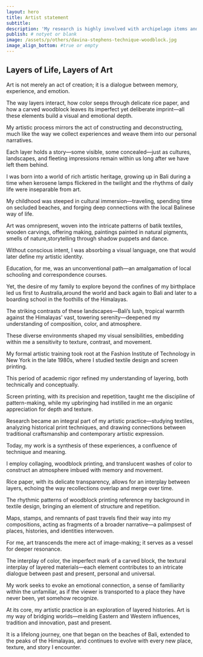 ```yaml
---
layout: hero
title: Artist statement
subtitle:
description: 'My research is highly involved with archipelago items and island life, customs and visual emotions that run through the cultural lines of Asia and the Pacific as a whole.'
publish: # notyet or blank
image: /assets/p/others/davina-stephens-technique-woodblock.jpg
image_align_bottom: #true or empty
---
```



## Layers of Life, Layers of Art

Art is not merely an act of creation; it is a dialogue between memory, experience, and emotion.

The way layers interact, how color seeps through delicate rice paper, and how a carved woodblock leaves its imperfect yet deliberate imprint—all these elements build a visual and emotional depth.

My artistic process mirrors the act of constructing and deconstructing, much like the way we collect experiences and weave them into our personal narratives.

Each layer holds a story—some visible, some concealed—just as cultures, landscapes, and fleeting impressions remain within us long after we have left them behind.

I was born into a world of rich artistic heritage, growing up in Bali during a time when kerosene lamps flickered in the twilight and the rhythms of daily life were inseparable from art.

My childhood was steeped in cultural immersion—traveling, spending time on secluded beaches, and forging deep connections with the local Balinese way of life.

Art was omnipresent, woven into the intricate patterns of batik textiles, wooden carvings, offering making, paintings painted in natural pigments, smells of nature,storytelling through shadow puppets and dance.

Without conscious intent, I was absorbing a visual language, one that would later define my artistic identity.

Education, for me, was an unconventional path—an amalgamation of local schooling and correspondence courses.

Yet, the desire of my family to explore beyond the confines of my birthplace led us first to Australia,around the world and back again to Bali and later to a boarding school in the foothills of the Himalayas.

The striking contrasts of these landscapes—Bali’s lush, tropical warmth against the Himalayas’ vast, towering serenity—deepened my understanding of composition, color, and atmosphere.

These diverse environments shaped my visual sensibilities, embedding within me a sensitivity to texture, contrast, and movement.

My formal artistic training took root at the Fashion Institute of Technology in New York in the late 1980s, where I studied textile design and screen printing.

This period of academic rigor refined my understanding of layering, both technically and conceptually.

Screen printing, with its precision and repetition, taught me the discipline of pattern-making, while my upbringing had instilled in me an organic appreciation for depth and texture.

Research became an integral part of my artistic practice—studying textiles, analyzing historical print techniques, and drawing connections between traditional craftsmanship and contemporary artistic expression.

Today, my work is a synthesis of these experiences, a confluence of technique and meaning.

I employ collaging, woodblock printing, and translucent washes of color to construct an atmosphere imbued with memory and movement.

Rice paper, with its delicate transparency, allows for an interplay between layers, echoing the way recollections overlap and merge over time.

The rhythmic patterns of woodblock printing reference my background in textile design, bringing an element of structure and repetition.

Maps, stamps, and remnants of past travels find their way into my compositions, acting as fragments of a broader narrative—a palimpsest of places, histories, and identities interwoven.

For me, art transcends the mere act of image-making; it serves as a vessel for deeper resonance.

The interplay of color, the imperfect mark of a carved block, the textural interplay of layered materials—each element contributes to an intricate dialogue between past and present, personal and universal.

My work seeks to evoke an emotional connection, a sense of familiarity within the unfamiliar, as if the viewer is transported to a place they have never been, yet somehow recognize.

At its core, my artistic practice is an exploration of layered histories. Art is my way of bridging worlds—melding Eastern and Western influences, tradition and innovation, past and present.

It is a lifelong journey, one that began on the beaches of Bali, extended to the peaks of the Himalayas, and continues to evolve with every new place, texture, and story I encounter.

